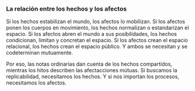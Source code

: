 ### **La relación entre los hechos y los afectos**

Si los hechos estabilizan el mundo, los afectos lo mobilizan. Si los afectos ponen los cuerpos en movimiento, los hechos normalizan o estandarizan el espacio. Si los afectos abren el mundo a sus posibilidades, los hechos condicionan, limitan y concretan el espacio. Si los afectos crean el espacio relacional, los hechos crean el espacio público. Y ambos se necesitan y se codeterminan mutuamente.

Por eso, las notas ordinarias dan cuenta de los hechos compartidos, mientras los hitos describen las afectacciones mútuas. Si buscamos la replicabilidad, necesitamos los hechos. Y si nos importan los procesos, necesitamos los afectos.

